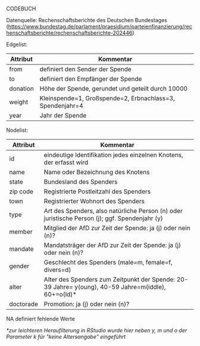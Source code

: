 CODEBUCH

Datenquelle: Rechenschaftsberichte des Deutschen Bundestages (https://www.bundestag.de/parlament/praesidium/parteienfinanzierung/rechenschaftsberichte/rechenschaftsberichte-202446)

Edgelist:

<table>
  <thead>
    <tr>
      <th>Attribut</th>
      <th>Kommentar</th>
    </tr>
  </thead>
  <tbody>
    <tr>
      <td>from</td>
      <td>definiert den Sender der Spende</td>
    </tr>
    <tr>
      <td>to</td>
      <td>definiert den Empfänger der Spende</td>
    </tr>
    <tr>
      <td>donation</td>
      <td>Höhe der Spende, gerundet und geteilt durch 10000</td>
    </tr>
    <tr>
      <td>weight</td>
      <td>Kleinspende=1, Großspende=2, Erbnachlass=3, Spendenjahr=4</td>
    </tr>
    <tr>
      <td>year</td>
      <td>Jahr der Spende</td>
    </tr>
  </tbody>
</table>

Nodelist:

<table>
  <thead>
    <tr>
      <th>Attribut</th>
      <th>Kommentar</th>
    </tr>
  </thead>
  <tbody>
    <tr>
      <td>id</td>
      <td>eindeutige Identifikation jedes einzelnen Knotens, der erfasst wird</td>
    </tr>
    <tr>
      <td>name</td>
      <td>Name oder Bezeichnung des Knotens</td>
    </tr>
    <tr>
      <td>state</td>
      <td>Bundesland des Spenders</td>
    </tr>
    <tr>
      <td>zip code</td>
      <td>Registrierte Postleitzahl des Spenders</td>
    </tr>
    <tr>
      <td>town</td>
      <td>Registrierter Wohnort des Spenders</td>
    </tr>
    <tr>
      <td>type</td>
      <td>Art des Spenders, also natürliche Person (n) oder juristische Person (j); ggf. Spendenjahr (y)</td>
    </tr>
    <tr>
      <td>member</td>
      <td>Mitglied der AfD zur Zeit der Spende: ja (j) oder nein (n)?</td>
    </tr>
    <tr>
      <td>mandate</td>
      <td>Mandatsträger der AfD zur Zeit der Spende: ja (j) oder nein (n)?</td>
    </tr>
    <tr>
      <td>gender</td>
      <td>Geschlecht des Spenders (male=m, female=f, divers=d)</td>
    </tr>
    <tr>
      <td>alter</td>
      <td>Alter des Spenders zum Zeitpunkt der Spende: 20-39 Jahre= y(oung), 40-59 Jahre=m(iddle), 60+=o(ld)*</td>
    </tr>
    <tr>
      <td>doctorade</td>
      <td>Promotion: ja (j) oder nein (n)?</td>
    </tr>
  </tbody>
</table>

	
NA definiert fehlende Werte

<i>*zur leichteren Heraufilterung in RStudio wurde hier neben y, m und o der Parameter k für "keine Altersangabe" eingeführt</i>
